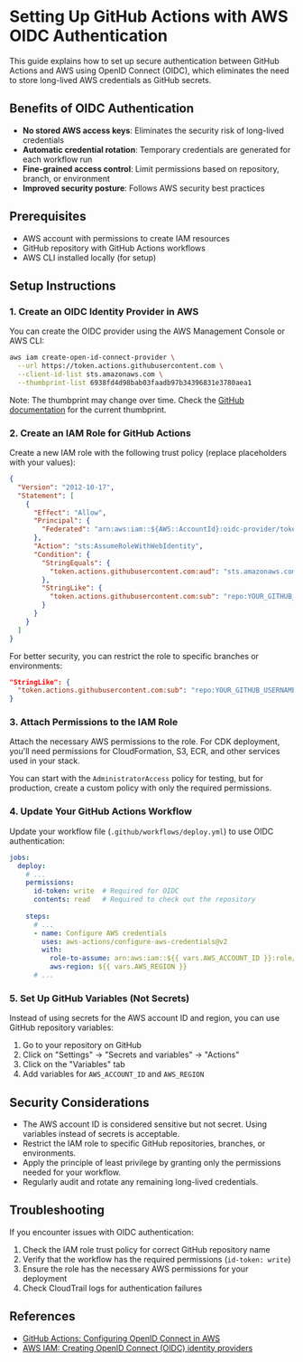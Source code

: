 # Setting Up GitHub Actions with AWS OIDC Authentication

This guide explains how to set up secure authentication between GitHub Actions and AWS using OpenID Connect (OIDC), which eliminates the need to store long-lived AWS credentials as GitHub secrets.

## Benefits of OIDC Authentication

- **No stored AWS access keys**: Eliminates the security risk of long-lived credentials
- **Automatic credential rotation**: Temporary credentials are generated for each workflow run
- **Fine-grained access control**: Limit permissions based on repository, branch, or environment
- **Improved security posture**: Follows AWS security best practices

## Prerequisites

- AWS account with permissions to create IAM resources
- GitHub repository with GitHub Actions workflows
- AWS CLI installed locally (for setup)

## Setup Instructions

### 1. Create an OIDC Identity Provider in AWS

You can create the OIDC provider using the AWS Management Console or AWS CLI:

```bash
aws iam create-open-id-connect-provider \
  --url https://token.actions.githubusercontent.com \
  --client-id-list sts.amazonaws.com \
  --thumbprint-list 6938fd4d98bab03faadb97b34396831e3780aea1
```

Note: The thumbprint may change over time. Check the [GitHub documentation](https://docs.github.com/en/actions/deployment/security-hardening-your-deployments/configuring-openid-connect-in-amazon-web-services) for the current thumbprint.

### 2. Create an IAM Role for GitHub Actions

Create a new IAM role with the following trust policy (replace placeholders with your values):

```json
{
  "Version": "2012-10-17",
  "Statement": [
    {
      "Effect": "Allow",
      "Principal": {
        "Federated": "arn:aws:iam::${AWS::AccountId}:oidc-provider/token.actions.githubusercontent.com"
      },
      "Action": "sts:AssumeRoleWithWebIdentity",
      "Condition": {
        "StringEquals": {
          "token.actions.githubusercontent.com:aud": "sts.amazonaws.com"
        },
        "StringLike": {
          "token.actions.githubusercontent.com:sub": "repo:YOUR_GITHUB_USERNAME/voice-app-2:*"
        }
      }
    }
  ]
}
```

For better security, you can restrict the role to specific branches or environments:

```json
"StringLike": {
  "token.actions.githubusercontent.com:sub": "repo:YOUR_GITHUB_USERNAME/voice-app-2:ref:refs/heads/main"
}
```

### 3. Attach Permissions to the IAM Role

Attach the necessary AWS permissions to the role. For CDK deployment, you'll need permissions for CloudFormation, S3, ECR, and other services used in your stack.

You can start with the `AdministratorAccess` policy for testing, but for production, create a custom policy with only the required permissions.

### 4. Update Your GitHub Actions Workflow

Update your workflow file (`.github/workflows/deploy.yml`) to use OIDC authentication:

```yaml
jobs:
  deploy:
    # ...
    permissions:
      id-token: write  # Required for OIDC
      contents: read   # Required to check out the repository
    
    steps:
      # ...
      - name: Configure AWS credentials
        uses: aws-actions/configure-aws-credentials@v2
        with:
          role-to-assume: arn:aws:iam::${{ vars.AWS_ACCOUNT_ID }}:role/GitHubActionsRole
          aws-region: ${{ vars.AWS_REGION }}
      # ...
```

### 5. Set Up GitHub Variables (Not Secrets)

Instead of using secrets for the AWS account ID and region, you can use GitHub repository variables:

1. Go to your repository on GitHub
2. Click on "Settings" → "Secrets and variables" → "Actions"
3. Click on the "Variables" tab
4. Add variables for `AWS_ACCOUNT_ID` and `AWS_REGION`

## Security Considerations

- The AWS account ID is considered sensitive but not secret. Using variables instead of secrets is acceptable.
- Restrict the IAM role to specific GitHub repositories, branches, or environments.
- Apply the principle of least privilege by granting only the permissions needed for your workflow.
- Regularly audit and rotate any remaining long-lived credentials.

## Troubleshooting

If you encounter issues with OIDC authentication:

1. Check the IAM role trust policy for correct GitHub repository name
2. Verify that the workflow has the required permissions (`id-token: write`)
3. Ensure the role has the necessary AWS permissions for your deployment
4. Check CloudTrail logs for authentication failures

## References

- [GitHub Actions: Configuring OpenID Connect in AWS](https://docs.github.com/en/actions/deployment/security-hardening-your-deployments/configuring-openid-connect-in-amazon-web-services)
- [AWS IAM: Creating OpenID Connect (OIDC) identity providers](https://docs.aws.amazon.com/IAM/latest/UserGuide/id_roles_providers_create_oidc.html)

